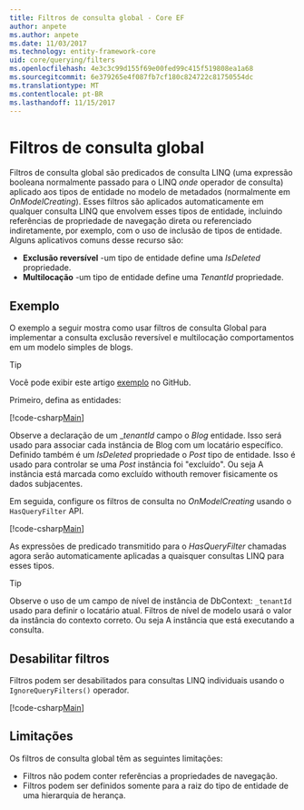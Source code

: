 ```yaml
---
title: Filtros de consulta global - Core EF
author: anpete
ms.author: anpete
ms.date: 11/03/2017
ms.technology: entity-framework-core
uid: core/querying/filters
ms.openlocfilehash: 4e3c3c99d155f69e00fed99c415f519808ea1a68
ms.sourcegitcommit: 6e379265e4f087fb7cf180c824722c81750554dc
ms.translationtype: MT
ms.contentlocale: pt-BR
ms.lasthandoff: 11/15/2017
---
```

# <a name="global-query-filters"></a>Filtros de consulta global

Filtros de consulta global são predicados de consulta LINQ (uma expressão booleana normalmente passado para o LINQ *onde* operador de consulta) aplicado aos tipos de entidade no modelo de metadados (normalmente em *OnModelCreating*). Esses filtros são aplicados automaticamente em qualquer consulta LINQ que envolvem esses tipos de entidade, incluindo referências de propriedade de navegação direta ou referenciado indiretamente, por exemplo, com o uso de inclusão de tipos de entidade. Alguns aplicativos comuns desse recurso são:

* **Exclusão reversível** -um tipo de entidade define uma *IsDeleted* propriedade.
* **Multilocação** -um tipo de entidade define uma *TenantId* propriedade.

## <a name="example"></a>Exemplo

O exemplo a seguir mostra como usar filtros de consulta Global para implementar a consulta exclusão reversível e multilocação comportamentos em um modelo simples de blogs.

> [!TIP]
> Você pode exibir este artigo [exemplo](https://github.com/aspnet/EntityFrameworkCore/tree/dev/samples/QueryFilters) no GitHub.

Primeiro, defina as entidades:

[!code-csharp[Main](../../../efcore-dev/samples/QueryFilters/Program.cs#Entities)]

Observe a declaração de um __tenantId_ campo o _Blog_ entidade. Isso será usado para associar cada instância de Blog com um locatário específico. Definido também é um _IsDeleted_ propriedade o _Post_ tipo de entidade. Isso é usado para controlar se uma _Post_ instância foi "excluído". Ou seja A instância está marcada como excluído withouth remover fisicamente os dados subjacentes.

Em seguida, configure os filtros de consulta no _OnModelCreating_ usando o ```HasQueryFilter``` API.

[!code-csharp[Main](../../../efcore-dev/samples/QueryFilters/Program.cs#Configuration)]

As expressões de predicado transmitido para o _HasQueryFilter_ chamadas agora serão automaticamente aplicadas a quaisquer consultas LINQ para esses tipos.

> [!TIP]
> Observe o uso de um campo de nível de instância de DbContext: ```_tenantId``` usado para definir o locatário atual. Filtros de nível de modelo usará o valor da instância do contexto correto. Ou seja A instância que está executando a consulta.

## <a name="disabling-filters"></a>Desabilitar filtros

Filtros podem ser desabilitados para consultas LINQ individuais usando o ```IgnoreQueryFilters()``` operador.

[!code-csharp[Main](../../../efcore-dev/samples/QueryFilters/Program.cs#IgnoreFilters)]

## <a name="limitations"></a>Limitações

Os filtros de consulta global têm as seguintes limitações:

* Filtros não podem conter referências a propriedades de navegação.
* Filtros podem ser definidos somente para a raiz do tipo de entidade de uma hierarquia de herança.
